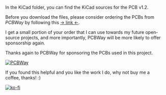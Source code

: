 In the KiCad folder, you can find the KiCad sources for the PCB v1.2. 

Before you download the files, please consider ordering the PCBs from *PCBWay* by following this [-> link <-](https://www.pcbway.com/project/shareproject/MGH8060_SC_MP_Microcomputer_731c2144.html). 

I get a small portion of your order that I can use towards my future open-source projects, and more importantly, PCBWay will be more likely to offer sponsorship again.

Thanks again to PCBWay for sponsoring the PCBs used in this project.

[![PCBWay](https://www.pcbway.com/project/img/images/frompcbway.png)](https://www.pcbway.com/project/shareproject/MGH8060_SC_MP_Microcomputer_731c2144.html)

If you found this helpful and you like the work I do, why not buy me a coffee, thanks! :)

[![ko-fi](https://www.ko-fi.com/img/githubbutton_sm.svg)](https://ko-fi.com/R6R52KGCD)
